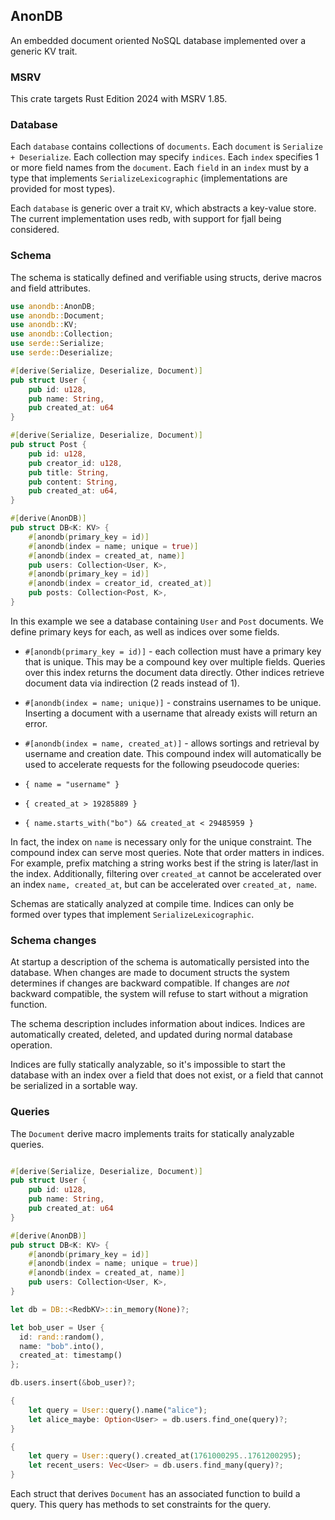 ## AnonDB

An embedded document oriented NoSQL database implemented over a generic KV trait.

### MSRV

This crate targets Rust Edition 2024 with MSRV 1.85.

### Database

Each `database` contains collections of `documents`. Each `document` is `Serialize + Deserialize`. Each collection may specify `indices`. Each `index` specifies 1 or more field names from the `document`. Each `field` in an `index` must by a type that implements `SerializeLexicographic` (implementations are provided for most types).

Each `database` is generic over a trait `KV`, which abstracts a key-value store. The current implementation uses redb, with support for fjall being considered.

### Schema

The schema is statically defined and verifiable using structs, derive macros and field attributes.

```rs
use anondb::AnonDB;
use anondb::Document;
use anondb::KV;
use anondb::Collection;
use serde::Serialize;
use serde::Deserialize;

#[derive(Serialize, Deserialize, Document)]
pub struct User {
    pub id: u128,
    pub name: String,
    pub created_at: u64
}

#[derive(Serialize, Deserialize, Document)]
pub struct Post {
    pub id: u128,
    pub creator_id: u128,
    pub title: String,
    pub content: String,
    pub created_at: u64,
}

#[derive(AnonDB)]
pub struct DB<K: KV> {
    #[anondb(primary_key = id)]
    #[anondb(index = name; unique = true)]
    #[anondb(index = created_at, name)]
    pub users: Collection<User, K>,
    #[anondb(primary_key = id)]
    #[anondb(index = creator_id, created_at)]
    pub posts: Collection<Post, K>,
}
```

In this example we see a database containing `User` and `Post` documents. We define primary keys for each, as well as indices over some fields.

- `#[anondb(primary_key = id)]` - each collection must have a primary key that is unique. This may be a compound key over multiple fields. Queries over this index returns the document data directly. Other indices retrieve document data via indirection (2 reads instead of 1).
- `#[anondb(index = name; unique)]` - constrains usernames to be unique. Inserting a document with a username that already exists will return an error.
- `#[anondb(index = name, created_at)]` - allows sortings and retrieval by username and creation date. This compound index will automatically be used to accelerate requests for the following pseudocode queries:

- `{ name = "username" }`
- `{ created_at > 19285889 }`
- `{ name.starts_with("bo") && created_at < 29485959 }`

In fact, the index on `name` is necessary only for the unique constraint. The compound index can serve most queries. Note that order matters in indices. For example, prefix matching a string works best if the string is later/last in the index. Additionally, filtering over `created_at` cannot be accelerated over an index `name, created_at`, but can be accelerated over `created_at, name`.

Schemas are statically analyzed at compile time. Indices can only be formed over types that implement `SerializeLexicographic`.

### Schema changes

At startup a description of the schema is automatically persisted into the database. When changes are made to document structs the system determines if changes are backward compatible. If changes are _not_ backward compatible, the system will refuse to start without a migration function.

The schema description includes information about indices. Indices are automatically created, deleted, and updated during normal database operation.

Indices are fully statically analyzable, so it's impossible to start the database with an index over a field that does not exist, or a field that cannot be serialized in a sortable way.

### Queries

The `Document` derive macro implements traits for statically analyzable queries.

```rs

#[derive(Serialize, Deserialize, Document)]
pub struct User {
    pub id: u128,
    pub name: String,
    pub created_at: u64
}

#[derive(AnonDB)]
pub struct DB<K: KV> {
    #[anondb(primary_key = id)]
    #[anondb(index = name; unique = true)]
    #[anondb(index = created_at, name)]
    pub users: Collection<User, K>,
}

let db = DB::<RedbKV>::in_memory(None)?;

let bob_user = User {
  id: rand::random(),
  name: "bob".into(),
  created_at: timestamp()
};

db.users.insert(&bob_user)?;

{
    let query = User::query().name("alice");
    let alice_maybe: Option<User> = db.users.find_one(query)?;
}

{
    let query = User::query().created_at(1761000295..1761200295);
    let recent_users: Vec<User> = db.users.find_many(query)?;
}

```

Each struct that derives `Document` has an associated function to build a query. This query has methods to set constraints for the query.

